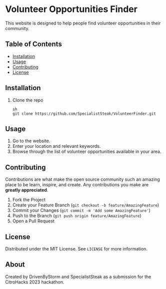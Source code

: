 # Volunteer Opportunities Finder

This website is designed to help people find volunteer opportunities in their community. 

## Table of Contents

- [Installation](#installation)
- [Usage](#usage)
- [Contributing](#contributing)
- [License](#license)

## Installation

1. Clone the repo
   ```
   sh
   git clone https://github.com/SpecialistSteak/VolunteerFinder.git
   ```

## Usage

1. Go to the website.
2. Enter your location and relevant keywords.
3. Browse through the list of volunteer opportunities available in your area.

## Contributing

Contributions are what make the open source community such an amazing place to be learn, inspire, and create. Any contributions you make are **greatly appreciated**.

1. Fork the Project
2. Create your Feature Branch (`git checkout -b feature/AmazingFeature`)
3. Commit your Changes (`git commit -m 'Add some AmazingFeature'`)
4. Push to the Branch (`git push origin feature/AmazingFeature`)
5. Open a Pull Request

## License

Distributed under the MIT License. See `LICENSE` for more information.

## About

Created by DrivenByStorm and SpecialistSteak as a submission for the CitroHacks 2023 hackathon.
